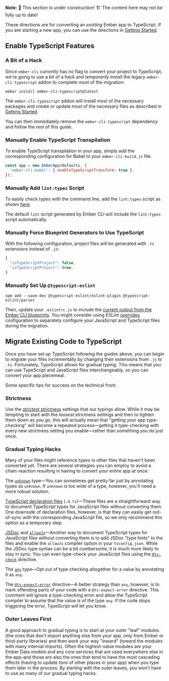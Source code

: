**Note:** 🚧 This section is under construction! 🏗️ The content here may not be fully up to date!

These directions are for converting an _existing_ Ember app to TypeScript. If you are starting a new app, you can use the directions in [Getting Started].

## Enable TypeScript Features

### A Bit of a Hack

Since `ember-cli` _currently_ has no flag to convert your project to TypeScript, we're going to use a bit of a hack and _temporarily_ install the legacy `ember-cli-typescript` addon to complete most of the migration:

```shell
ember install ember-cli-typescript@latest
```

The `ember-cli-typescript` addon will install _most_ of the necessary packages and create or update _most_ of the necessary files as described in [Getting Started].

You can then immediately remove the `ember-cli-typescript` dependency and follow the rest of this guide.

### Manually Enable TypeScript Transpilation

To enable TypeScript transpilation in your app, simply add the corresponding configuration for Babel to your `ember-cli-build.js` file.

```javascript {data-filename="ember-cli-build.js" data-diff="+2"}
const app = new EmberApp(defaults, {
  'ember-cli-babel': { enableTypeScriptTransform: true },
});
```

### Manually Add `lint:types` Script

To easily check types with the command line, add the `lint:types` script as shown [here][lint-types].

[lint-types]: https://github.com/ember-cli/editor-output/blob/stackblitz-app-output-typescript/package.json

The default `lint` script generated by Ember CLI will include the `lint:types` script automatically.

### Manually Force Blueprint Generators to Use TypeScript

With the following configuration, project files will be generated with `.ts` extensions instead of `.js`:

```javascript {data-filename=".ember-cli" data-diff="-2,+3"}
{
  "isTypeScriptProject": false,
  "isTypeScriptProject": true,
}
```

### Manually Set Up `@typescript-eslint`

```shell
npm add --save-dev @typescript-eslint/eslint-plugin @typescript-eslint/parser
```

Then, update your `.eslintrc.js` to include the [current output from the Ember CLI blueprints][eslintrc]. You might consider using ESLint [overrides] configuration to separately configure your JavaScript and TypeScript files during the migration.

[eslintrc]: https://github.com/ember-cli/editor-output/blob/stackblitz-app-output-typescript/.eslintrc.js
[overrides]: https://eslint.org/docs/latest/use/configure/configuration-files#configuration-based-on-glob-patterns

## Migrate Existing Code to TypeScript

Once you have set up TypeScript following the guides above, you can begin to migrate your files incrementally by changing their extensions from `.js` to `.ts`. Fortunately, TypeScript allows for gradual typing. This means that you can use TypeScript and JavaScript files interchangeably, so you can convert your app piecemeal.

Some specific tips for success on the technical front:

### Strictness

Use the [_strictest_ strictness][strictness] settings that our typings allow. While it may be tempting to start with the _loosest_ strictness settings and then to tighten them down as you go, this will actually mean that "getting your app type-checking" will become a repeated process—getting it type-checking with every new strictness setting you enable—rather than something you do just once.

[strictness]: ../../additional-resources/faq/#toc_strictness

### Gradual Typing Hacks

Many of your files might reference types in other files that haven't been converted yet. There are several strategies you can employ to avoid a chain-reaction resulting in having to convert your entire app at once:

The [`unknown`][unknown] type—You can sometimes get pretty far just by annotating types as `unknown`. If `unknown` is too wide of a type, however, you'll need a more robust solution.

[unknown]: https://www.typescriptlang.org/docs/handbook/2/functions.html

[TypeScript declaration files][dts] (`.d.ts`)—These files are a straightforward way to document TypeScript types for JavaScript files without converting them. One downside of declaration files, however, is that they can easily get out-of-sync with the corresponding JavaScript file, so we only recommend this option as a temporary step.

[dts]: https://www.typescriptlang.org/docs/handbook/declaration-files/introduction.html

[JSDoc] and [`allowJs`][allowJs]—Another way to document TypeScript types for JavaScript files without converting them is to add JSDoc "type hints" to the files and enable the `allowJs` compiler option in your `tsconfig.json`. While the JSDoc type syntax can be a bit cumbersome, it is much more likely to stay in sync. You can even type-check your JavaScript files using the [`@ts-check`][ts-check] directive.

[JSDoc]: https://www.typescriptlang.org/docs/handbook/jsdoc-supported-types.html#handbook-content
[allowJs]: https://www.typescriptlang.org/tsconfig/#allowJs
[ts-check]: https://www.typescriptlang.org/docs/handbook/intro-to-js-ts.html#ts-check

The [`any`][any] type—Opt out of type checking altogether for a value by annotating it as `any`.

[any]: https://www.typescriptlang.org/docs/handbook/2/everyday-types.html#any

The [`@ts-expect-error`][ts-expect-error] directive—A better strategy than `any`, however, is to mark offending parts of your code with a `@ts-expect-error` directive. This comment will ignore a type-checking error and allow the TypeScript compiler to assume that the value is of the type `any`. If the code stops triggering the error, TypeScript will let you know.

[ts-expect-error]: https://www.typescriptlang.org/docs/handbook/release-notes/typescript-3-9.html

### Outer Leaves First

A good approach to gradual typing is to start at your outer "leaf" modules (the ones that don't import anything else from your app, only from Ember or third-party libraries) and then work your way "inward" (toward the modules with many internal imports). Often the highest-value modules are your Ember Data models and any core services that are used everywhere else in the app–and those are also the ones that tend to have the most cascading effects (having to update _tons_ of other places in your app) when you type them later in the process. By starting with the outer leaves, you won't have to use as many of our gradual typing hacks.

[getting started]: ../application-development/getting-started/
